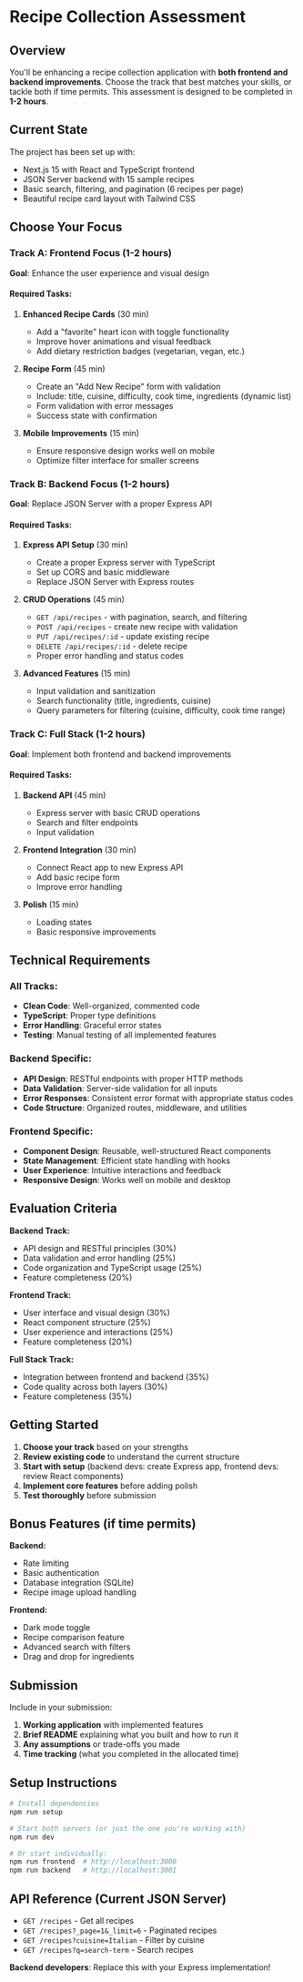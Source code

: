 # Recipe Collection Assessment

## Overview

You'll be enhancing a recipe collection application with **both frontend and backend improvements**. Choose the track that best matches your skills, or tackle both if time permits. This assessment is designed to be completed in **1-2 hours**.

## Current State

The project has been set up with:

- Next.js 15 with React and TypeScript frontend
- JSON Server backend with 15 sample recipes
- Basic search, filtering, and pagination (6 recipes per page)
- Beautiful recipe card layout with Tailwind CSS

## Choose Your Focus

### Track A: Frontend Focus (1-2 hours)

**Goal**: Enhance the user experience and visual design

#### Required Tasks:

1. **Enhanced Recipe Cards** (30 min)

   - Add a "favorite" heart icon with toggle functionality
   - Improve hover animations and visual feedback
   - Add dietary restriction badges (vegetarian, vegan, etc.)

2. **Recipe Form** (45 min)

   - Create an "Add New Recipe" form with validation
   - Include: title, cuisine, difficulty, cook time, ingredients (dynamic list)
   - Form validation with error messages
   - Success state with confirmation

3. **Mobile Improvements** (15 min)
   - Ensure responsive design works well on mobile
   - Optimize filter interface for smaller screens

### Track B: Backend Focus (1-2 hours)

**Goal**: Replace JSON Server with a proper Express API

#### Required Tasks:

1. **Express API Setup** (30 min)

   - Create a proper Express server with TypeScript
   - Set up CORS and basic middleware
   - Replace JSON Server with Express routes

2. **CRUD Operations** (45 min)

   - `GET /api/recipes` - with pagination, search, and filtering
   - `POST /api/recipes` - create new recipe with validation
   - `PUT /api/recipes/:id` - update existing recipe
   - `DELETE /api/recipes/:id` - delete recipe
   - Proper error handling and status codes

3. **Advanced Features** (15 min)
   - Input validation and sanitization
   - Search functionality (title, ingredients, cuisine)
   - Query parameters for filtering (cuisine, difficulty, cook time range)

### Track C: Full Stack (1-2 hours)

**Goal**: Implement both frontend and backend improvements

#### Required Tasks:

1. **Backend API** (45 min)

   - Express server with basic CRUD operations
   - Search and filter endpoints
   - Input validation

2. **Frontend Integration** (30 min)

   - Connect React app to new Express API
   - Add basic recipe form
   - Improve error handling

3. **Polish** (15 min)
   - Loading states
   - Basic responsive improvements

## Technical Requirements

### All Tracks:

- **Clean Code**: Well-organized, commented code
- **TypeScript**: Proper type definitions
- **Error Handling**: Graceful error states
- **Testing**: Manual testing of all implemented features

### Backend Specific:

- **API Design**: RESTful endpoints with proper HTTP methods
- **Data Validation**: Server-side validation for all inputs
- **Error Responses**: Consistent error format with appropriate status codes
- **Code Structure**: Organized routes, middleware, and utilities

### Frontend Specific:

- **Component Design**: Reusable, well-structured React components
- **State Management**: Efficient state handling with hooks
- **User Experience**: Intuitive interactions and feedback
- **Responsive Design**: Works well on mobile and desktop

## Evaluation Criteria

**Backend Track:**

- API design and RESTful principles (30%)
- Data validation and error handling (25%)
- Code organization and TypeScript usage (25%)
- Feature completeness (20%)

**Frontend Track:**

- User interface and visual design (30%)
- React component structure (25%)
- User experience and interactions (25%)
- Feature completeness (20%)

**Full Stack Track:**

- Integration between frontend and backend (35%)
- Code quality across both layers (30%)
- Feature completeness (35%)

## Getting Started

1. **Choose your track** based on your strengths
2. **Review existing code** to understand the current structure
3. **Start with setup** (backend devs: create Express app, frontend devs: review React components)
4. **Implement core features** before adding polish
5. **Test thoroughly** before submission

## Bonus Features (if time permits)

**Backend:**

- Rate limiting
- Basic authentication
- Database integration (SQLite)
- Recipe image upload handling

**Frontend:**

- Dark mode toggle
- Recipe comparison feature
- Advanced search with filters
- Drag and drop for ingredients

## Submission

Include in your submission:

1. **Working application** with implemented features
2. **Brief README** explaining what you built and how to run it
3. **Any assumptions** or trade-offs you made
4. **Time tracking** (what you completed in the allocated time)

## Setup Instructions

```bash
# Install dependencies
npm run setup

# Start both servers (or just the one you're working with)
npm run dev

# Or start individually:
npm run frontend  # http://localhost:3000
npm run backend   # http://localhost:3001
```

## API Reference (Current JSON Server)

- `GET /recipes` - Get all recipes
- `GET /recipes?_page=1&_limit=6` - Paginated recipes
- `GET /recipes?cuisine=Italian` - Filter by cuisine
- `GET /recipes?q=search-term` - Search recipes

**Backend developers**: Replace this with your Express implementation!
